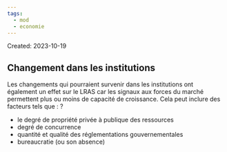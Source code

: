 ```yaml
---
tags:
  - mod
  - economie
---
```

Created: 2023-10-19

## Changement dans les institutions
Les changements qui pourraient survenir dans les institutions ont également un effet sur le LRAS car les signaux aux forces du marché permettent plus ou moins de capacité de croissance. Cela peut inclure des facteurs tels que :
?
-   le degré de propriété privée à publique des ressources
-   degré de concurrence
-   quantité et qualité des réglementations gouvernementales
-   bureaucratie (ou son absence)
<!--SR:!2024-04-10,1,230-->